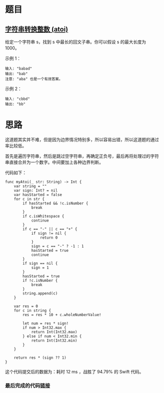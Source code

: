 # 题目

## [字符串转换整数 (atoi)](https://leetcode-cn.com/problems/string-to-integer-atoi/)

给定一个字符串 s，找到 s 中最长的回文子串。你可以假设 s 的最大长度为 1000。

示例 1：

```
输入: "babad"
输出: "bab"
注意: "aba" 也是一个有效答案。
```

示例 2：

```
输入: "cbbd"
输出: "bb"
```

# 思路

这道题其实并不难，但是因为边界情况特别多，所以容易出错，所以这道题的通过率比较低。

首先是遍历字符串，然后是跳过空字符串，再确定正负号，最后再将处理过的字符串直接合并为一个数字。中间要加上各种边界判断。

代码如下：

```
func myAtoi(_ str: String) -> Int {
    var string = ""
    var sign: Int? = nil
    var hasStarted = false
    for c in str {
        if hasStarted && !c.isNumber {
            break
        }
        if c.isWhitespace {
            continue
        }
        if c == "-" || c == "+" {
            if sign != nil {
                return 0
            }
            sign = c == "-" ? -1 : 1
            hasStarted = true
            continue
        }
        if sign == nil {
            sign = 1
        }
        hasStarted = true
        if !c.isNumber {
            break
        }
        string.append(c)
    }
    
    var res = 0
    for c in string {
        res = res * 10 + c.wholeNumberValue!
        
        let num = res * sign!
        if num > Int32.max {
            return Int(Int32.max)
        } else if num < Int32.min {
            return Int(Int32.min)
        }
    }
    
    return res * (sign ?? 1)
}
```

这个代码提交后的数据为：耗时 12 ms ，战胜了 94.79% 的 Swift 代码。

### 最后完成的代码[链接](https://github.com/pepsikirk/LeetCode/blob/master/Algorithm/8.StringToInteger(atoi)/code.swift)




